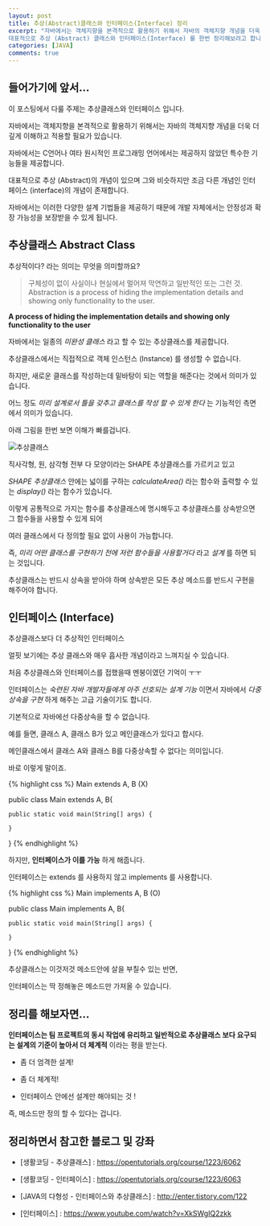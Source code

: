 ```yaml
---
layout: post
title: 추상(Abstract)클래스와 인터페이스(Interface) 정리
excerpt: "자바에서는 객체지향을 본격적으로 활용하기 위해서 자바의 객체지향 개념을 더욱 더 깊게 이해하고 적용할 필요가 있습니다.
대표적으로 추상 (Abstract) 클래스와 인터페이스(Interface) 를 한번 정리해보려고 합니다."
categories: [JAVA]
comments: true
---
```


## 들어가기에 앞서...

이 포스팅에서 다룰 주제는 추상클래스와 인터페이스 입니다.

자바에서는 객체지향을 본격적으로 활용하기 위해서는 자바의 객체지향 개념을 더욱 더 깊게 이해하고 적용할 필요가 있습니다.

자바에서는 C언어나 여타 원시적인 프로그래밍 언어에서는 제공하지 않았던 특수한 기능들을 제공합니다.

대표적으로 추상 (Abstract)의 개념이 있으며 그와 비슷하지만 조금 다른 개념인 인터페이스 (interface)의 개념이 존재합니다.

자바에서는 이러한 다양한 설계 기법들을 제공하기 때문에 개발 자체에서는 안정성과 확장 가능성을 보장받을 수 있게 됩니다.

## 추상클래스 Abstract Class

추상적이다? 라는 의미는 무엇을 의미할까요?

> 구체성이 없이 사실이나 현실에서 멀어져 막연하고 일반적인 또는 그런 것.
> Abstraction is a process of hiding the implementation details and showing only functionality to the user.

**A process of hiding the implementation details and showing only functionality to the user**

자바에서는 일종의 *미완성 클래스* 라고 할 수 있는 추상클래스를 제공합니다.

추상클래스에서는 직접적으로 객체 인스턴스 (Instance) 를 생성할 수 없습니다.

하지만, 새로운 클래스를 작성하는데 밑바탕이 되는 역할을 해준다는 것에서 의미가 있습니다.

어느 정도 *미리 설계로서 틀을 갖추고 클래스를 작성 할 수 있게 한다* 는 기능적인 측면에서 의미가 있습니다.

아래 그림을 한번 보면 이해가 빠를겁니다.

![추상클래스](https://user-images.githubusercontent.com/20435620/29594140-dfa93a50-87e9-11e7-9a3f-c82f2d7e464f.png)

직사각형, 원, 삼각형 전부 다 모양이라는 SHAPE 추상클래스를 가르키고 있고

*SHAPE 추상클래스* 안에는 넓이를 구하는 *calculateArea()* 라는 함수와 출력할 수 있는 *display()* 라는 함수가 있습니다.

이렇게 공통적으로 가지는 함수를 추상클래스에 명시해두고 추상클래스를 상속받으면 그 함수들을 사용할 수 있게 되어

여러 클래스에서 다 정의할 필요 없이 사용이 가능합니다.

즉, *미리 어떤 클래스를 구현하기 전에 저런 함수들을 사용할거다* 라고 *설계* 를 하면 되는 것입니다.

추상클래스는 반드시 상속을 받아야 하며 상속받은 모든 추상 메소드를 반드시 구현을 해주어야 합니다.



## 인터페이스 (Interface)

추상클래스보다 더 추상적인 인터페이스

얼핏 보기에는 추상 클래스와 매우 흡사한 개념이라고 느껴지실 수 있습니다.

처음 추상클래스와 인터페이스를 접했을때 멘붕이였던 기억이 ㅜㅜ

인터페이스는 *숙련된 자바 개발자들에게 아주 선호되는 설계 기능* 이면서 자바에서 *다중 상속을 구현* 하게 해주는 고급 기술이기도 합니다.

기본적으로 자바에선 다중상속을 할 수 없습니다.

예를 들면, 클래스 A, 클래스 B가 있고 메인클래스가 있다고 합시다.

메인클래스에서 클래스 A와 클래스 B를 다중상속할 수 없다는 의미입니다.

바로 이렇게 말이죠.

{% highlight css %}
Main extends A, B (X)

public class Main extends A, B{

	public static void main(String[] args) {

	}

}
{% endhighlight %}

하지만, **인터페이스가 이를 가능** 하게 해줍니다.

인터페이스는 extends 를 사용하지 않고 implements 를 사용합니다.

{% highlight css %}
Main implements A, B (O)

public class Main implements A, B{

	public static void main(String[] args) {

	}

}
{% endhighlight %}

추상클래스는 이것저것 메소드안에 살을 부칠수 있는 반면,

인터페이스는 딱 정해놓은 메소드만 가져올 수 있습니다.

## 정리를 해보자면...

**인터페이스는 팀 프로젝트의 동시 작업에 유리하고 일반적으로 추상클래스 보다 요구되는 설계의 기준이 높아서 더 체계적** 이라는 평을 받는다.

* 좀 더 엄격한 설계!

* 좀 더 체계적!

* 인터페이스 안에선 설계만 해야되는 것 !

즉, 메소드만 정의 할 수 있다는 겁니다.


## 정리하면서 참고한 블로그 및 강좌

* [생활코딩 - 추상클래스] : https://opentutorials.org/course/1223/6062

* [생활코딩 - 인터페이스] : https://opentutorials.org/course/1223/6063

* [JAVA의 다형성 - 인터페이스와 추상클래스] : http://enter.tistory.com/122

* [인터페이스] : https://www.youtube.com/watch?v=XkSWgIQ2zkk
